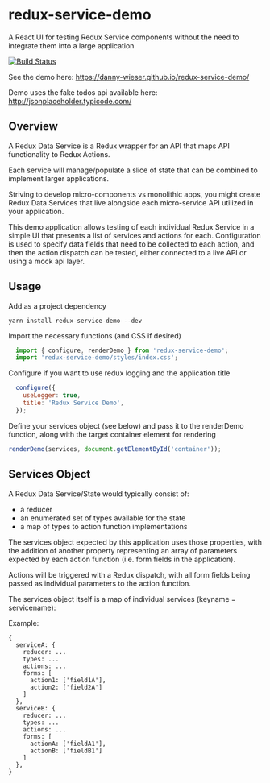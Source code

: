 # redux-service-demo
A React UI for testing Redux Service components without the need to integrate them into a large application

[![Build Status](https://travis-ci.org/danny-wieser/redux-service-demo.svg?branch=master)](https://travis-ci.org/danny-wieser/redux-service-demo)

See the demo here: https://danny-wieser.github.io/redux-service-demo/

Demo uses the fake todos api available here: http://jsonplaceholder.typicode.com/

## Overview

A Redux Data Service is a Redux wrapper for an API that maps API functionality to Redux Actions.

Each service will manage/populate a slice of state that can be combined to implement larger applications.

Striving to develop micro-components vs monolithic apps, you might create Redux Data Services that live alongside each micro-service API utilized in your application.

This demo application allows testing of each individual Redux Service in a simple UI that presents a list of services and actions for each. Configuration is used to specify data fields that need to be collected to each action, and then the action dispatch can be tested, either connected to a live API or using a mock api layer.

## Usage

Add as a project dependency

`yarn install redux-service-demo --dev`

Import the necessary functions (and CSS if desired)

```javascript
  import { configure, renderDemo } from 'redux-service-demo';
  import 'redux-service-demo/styles/index.css';
```

Configure if you want to use redux logging and the application title

```javascript
  configure({
    useLogger: true,
    title: 'Redux Service Demo',
  });
```

Define your services object (see below) and pass it to the renderDemo function, along with the target container element for rendering

```javascript
renderDemo(services, document.getElementById('container'));
```
## Services Object

A Redux Data Service/State would typically consist of:
* a reducer
* an enumerated set of types available for the state
* a map of types to action function implementations

The services object expected by this application uses those properties, with the addition of another property representing an array of parameters expected by each action function (i.e. form fields in the application).

Actions will be triggered with a Redux dispatch, with all form fields being passed as individual parameters to the action function.

The services object itself is a map of individual services (keyname = servicename):

Example:

```
{
  serviceA: {
    reducer: ...
    types: ...
    actions: ...
    forms: [
      action1: ['field1A'],
      action2: ['field2A']
    ]
  },
  serviceB: {
    reducer: ...
    types: ...
    actions: ...
    forms: [
      actionA: ['fieldA1'],
      actionB: ['fieldB1']
    ]
  },  
}
```
